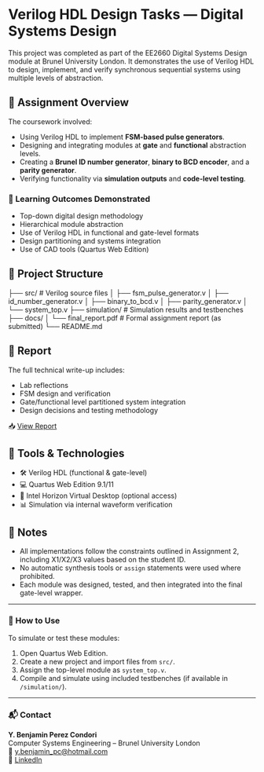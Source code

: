 
# Verilog HDL Design Tasks — Digital Systems Design 

This project was completed as part of the EE2660 Digital Systems Design module at Brunel University London. It demonstrates the use of Verilog HDL to design, implement, and verify synchronous sequential systems using multiple levels of abstraction.

## 🧠 Assignment Overview

The coursework involved:
- Using Verilog HDL to implement **FSM-based pulse generators**.
- Designing and integrating modules at **gate** and **functional** abstraction levels.
- Creating a **Brunel ID number generator**, **binary to BCD encoder**, and a **parity generator**.
- Verifying functionality via **simulation outputs** and **code-level testing**.

### 🎯 Learning Outcomes Demonstrated

- Top-down digital design methodology
- Hierarchical module abstraction
- Use of Verilog HDL in functional and gate-level formats
- Design partitioning and systems integration
- Use of CAD tools (Quartus Web Edition)

## 🔩 Project Structure

├── src/ # Verilog source files
│ ├── fsm_pulse_generator.v
│ ├── id_number_generator.v
│ ├── binary_to_bcd.v
│ ├── parity_generator.v
│ └── system_top.v
├── simulation/ # Simulation results and testbenches
├── docs/
│ └── final_report.pdf # Formal assignment report (as submitted)
└── README.md


## 📄 Report

The full technical write-up includes:
- Lab reflections
- FSM design and verification
- Gate/functional level partitioned system integration
- Design decisions and testing methodology

📥 [View Report](./docs/final_report.pdf)

## 🧪 Tools & Technologies

- 🛠 Verilog HDL (functional & gate-level)
- 💻 Quartus Web Edition 9.1/11
- 🧾 Intel Horizon Virtual Desktop (optional access)
- 📊 Simulation via internal waveform verification

## 📌 Notes

- All implementations follow the constraints outlined in Assignment 2, including X1/X2/X3 values based on the student ID.
- No automatic synthesis tools or `assign` statements were used where prohibited.
- Each module was designed, tested, and then integrated into the final gate-level wrapper.

---

### 🚀 How to Use

To simulate or test these modules:
1. Open Quartus Web Edition.
2. Create a new project and import files from `src/`.
3. Assign the top-level module as `system_top.v`.
4. Compile and simulate using included testbenches (if available in `/simulation/`).

---

### 📬 Contact

**Y. Benjamin Perez Condori**  
Computer Systems Engineering – Brunel University London  
📧 y.benjamin_pc@hotmail.com  
🔗 [LinkedIn](https://www.linkedin.com/in/ybenjaminpc/)
